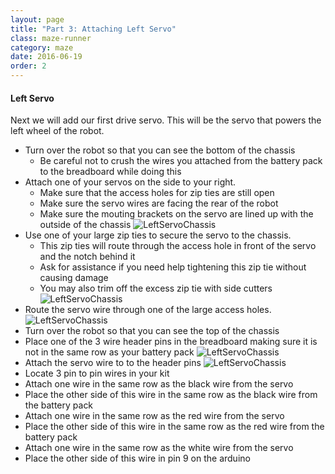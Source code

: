 ```yaml
---
layout: page
title: "Part 3: Attaching Left Servo"
class: maze-runner
category: maze
date: 2016-06-19
order: 2
---
```


#### Left Servo

Next we will add our first drive servo. This will be the servo that powers the left wheel of the robot.

* Turn over the robot so that you can see the bottom of the chassis
    * Be careful not to crush the wires you attached from the battery pack to the breadboard while doing this
* Attach one of your servos on the side to your right.
    * Make sure that the access holes for zip ties are still open
    * Make sure the servo wires are facing the rear of the robot
    * Make sure the mouting brackets on the servo are lined up with the outside of the chassis
![LeftServoChassis]({{site.baseurl}}/assets/mazerunner/leftservo_chassis.jpg)
* Use one of your large zip ties to secure the servo to the chassis.
    * This zip ties will route through the access hole in front of the servo and the notch behind it
    * Ask for assistance if you need help tightening this zip tie without causing damage
    * You may also trim off the excess zip tie with side cutters
![LeftServoChassis]({{site.baseurl}}/assets/mazerunner/leftservo_ziptie.jpg)
* Route the servo wire through one of the large access holes.
![LeftServoChassis]({{site.baseurl}}/assets/mazerunner/leftservo_routewires.jpg)
* Turn over the robot so that you can see the top of the chassis
* Place one of the 3 wire header pins in the breadboard making sure it is not in the same row as your battery pack
![LeftServoChassis]({{site.baseurl}}/assets/mazerunner/leftservo_headerpins.jpg)
* Attach the servo wire to to the header pins
![LeftServoChassis]({{site.baseurl}}/assets/mazerunner/leftservo_attachwires.jpg)
* Locate 3 pin to pin wires in your kit
* Attach one wire in the same row as the black wire from the servo
* Place the other side of this wire in the same row as the black wire from the battery pack
* Attach one wire in the same row as the red wire from the servo
* Place the other side of this wire in the same row as the red wire from the battery pack
* Attach one wire in the same row as the white wire from the servo
* Place the other side of this wire in pin 9 on the arduino

